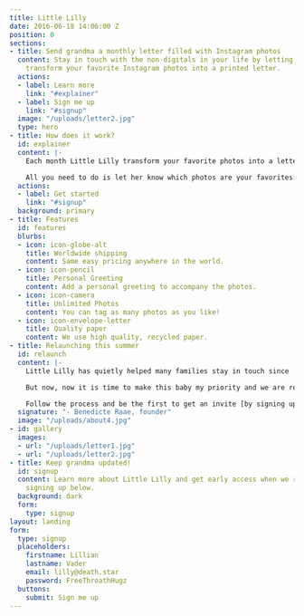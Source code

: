 ```yaml
---
title: Little Lilly
date: 2016-06-18 14:06:00 Z
position: 0
sections:
- title: Send grandma a monthly letter filled with Instagram photos
  content: Stay in touch with the non-digitals in your life by letting Little Lilly
    transform your favorite Instagram photos into a printed letter.
  actions:
  - label: Learn more
    link: "#explainer"
  - label: Sign me up
    link: "#signup"
  image: "/uploads/letter2.jpg"
  type: hero
- title: How does it work?
  id: explainer
  content: |-
    Each month Little Lilly transform your favorite photos into a letter. She also prints and ships the letter(s) for you.

    All you need to do is let her know which photos are your favorites. You do this by including #lillygram in the caption or adding #lillygram as a comment.
  actions:
  - label: Get started
    link: "#signup"
  background: primary
- title: Features
  id: features
  blurbs:
  - icon: icon-globe-alt
    title: Worldwide shipping
    content: Same easy pricing anywhere in the world.
  - icon: icon-pencil
    title: Personal Greeting
    content: Add a personal greeting to accompany the photos.
  - icon: icon-camera
    title: Unlimited Photos
    content: You can tag as many photos as you like!
  - icon: icon-envelope-letter
    title: Quality paper
    content: We use high quality, recycled paper.
- title: Relaunching this summer
  id: relaunch
  content: |-
    Little Lilly has quietly helped many families stay in touch since  2013.  This suited me fine while taking time for my first born, Lillian.

    But now, now it is time to make this baby my priority and we are relaunching this summer with an upgraded product.

    Follow the process and be the first to get an invite [by signing up today](#signup).
  signature: "- Benedicte Raae, founder"
  image: "/uploads/about4.jpg"
- id: gallery
  images:
  - url: "/uploads/letter1.jpg"
  - url: "/uploads/letter2.jpg"
- title: Keep grandma updated!
  id: signup
  content: Learn more about Little Lilly and get early access when we relaunch by
    signing up below.
  background: dark
  form:
    type: signup
layout: landing
form:
  type: signup
  placeholders:
    firstname: Lillian
    lastname: Vader
    email: lilly@death.star
    password: FreeThroathHugz
  buttons:
    submit: Sign me up
---
```


